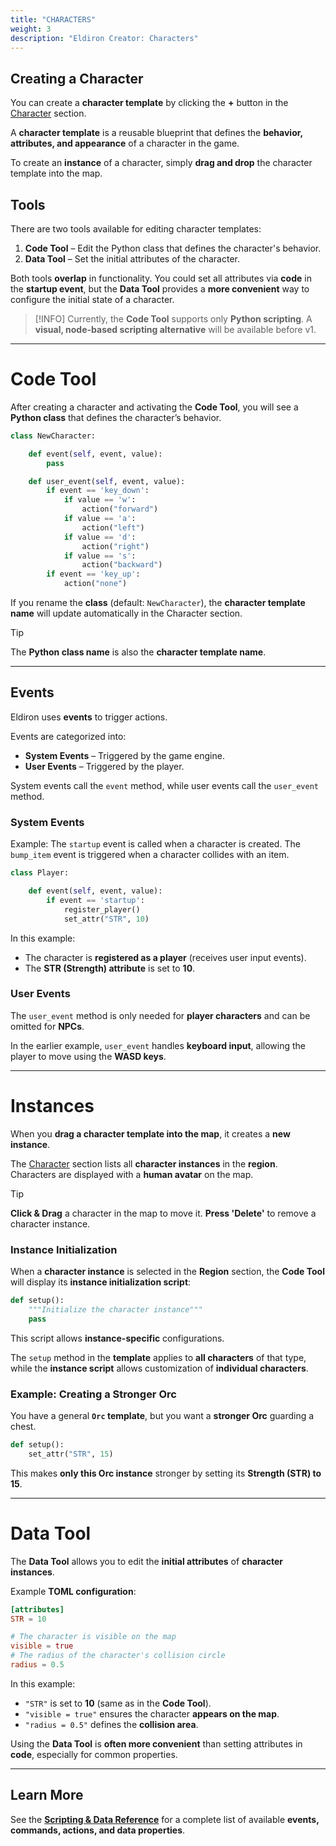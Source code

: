 ```yaml
---
title: "CHARACTERS"
weight: 3
description: "Eldiron Creator: Characters"
---
```


## Creating a Character

You can create a **character template** by clicking the **+** button in the [Character](/creator/SECTIONS/#character) section.

A **character template** is a reusable blueprint that defines the **behavior, attributes, and appearance** of a character in the game.

To create an **instance** of a character, simply **drag and drop** the character template into the map.

## Tools

There are two tools available for editing character templates:

1. **Code Tool** – Edit the Python class that defines the character's behavior.
2. **Data Tool** – Set the initial attributes of the character.

Both tools **overlap** in functionality. You could set all attributes via **code** in the **startup event**, but the **Data Tool** provides a **more convenient** way to configure the initial state of a character.

> [!INFO]
> Currently, the **Code Tool** supports only **Python scripting**. A **visual, node-based scripting alternative** will be available before v1.

---

# Code Tool

After creating a character and activating the **Code Tool**, you will see a **Python class** that defines the character’s behavior.

```python
class NewCharacter:

    def event(self, event, value):
        pass

    def user_event(self, event, value):
        if event == 'key_down':
            if value == 'w':
                action("forward")
            if value == 'a':
                action("left")
            if value == 'd':
                action("right")
            if value == 's':
                action("backward")
        if event == 'key_up':
            action("none")
```

If you rename the **class** (default: `NewCharacter`), the **character template name** will update automatically in the Character section.

> [!TIP]
> The **Python class name** is also the **character template name**.

---

## Events

Eldiron uses **events** to trigger actions.

Events are categorized into:
- **System Events** – Triggered by the game engine.
- **User Events** – Triggered by the player.

System events call the `event` method, while user events call the `user_event` method.

### System Events

Example: The `startup` event is called when a character is created. The `bump_item` event is triggered when a character collides with an item.

```python
class Player:

    def event(self, event, value):
        if event == 'startup':
            register_player()
            set_attr("STR", 10)
```

In this example:
- The character is **registered as a player** (receives user input events).
- The **STR (Strength) attribute** is set to **10**.

### User Events

The `user_event` method is only needed for **player characters** and can be omitted for **NPCs**.

In the earlier example, `user_event` handles **keyboard input**, allowing the player to move using the **WASD keys**.

---

# Instances

When you **drag a character template into the map**, it creates a **new instance**.

The [Character](/creator/SECTIONS/#region) section lists all **character instances** in the **region**. Characters are displayed with a **human avatar** on the map.

> [!TIP]
> **Click & Drag** a character in the map to move it.
> **Press 'Delete'** to remove a character instance.

### Instance Initialization

When a **character instance** is selected in the **Region** section, the **Code Tool** will display its **instance initialization script**:

```python
def setup():
    """Initialize the character instance"""
    pass
```

This script allows **instance-specific** configurations.

The `setup` method in the **template** applies to **all characters** of that type, while the **instance script** allows customization of **individual characters**.

### Example: Creating a Stronger Orc

You have a general **`Orc` template**, but you want a **stronger Orc** guarding a chest.

```python
def setup():
    set_attr("STR", 15)
```

This makes **only this Orc instance** stronger by setting its **Strength (STR) to 15**.

---

# Data Tool

The **Data Tool** allows you to edit the **initial attributes** of **character instances**.

Example **TOML configuration**:

```toml
[attributes]
STR = 10

# The character is visible on the map
visible = true
# The radius of the character's collision circle
radius = 0.5
```

In this example:
- `"STR"` is set to **10** (same as in the **Code Tool**).
- `"visible = true"` ensures the character **appears on the map**.
- `"radius = 0.5"` defines the **collision area**.

Using the **Data Tool** is **often more convenient** than setting attributes in **code**, especially for common properties.

---

## Learn More

See the **[Scripting & Data Reference](/scripting_data)** for a complete list of available **events, commands, actions, and data properties**.
